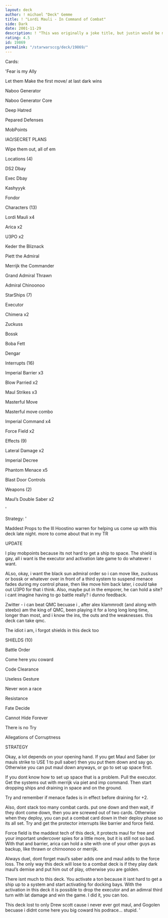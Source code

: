 ```yaml
---
layout: deck
author: ! michael "Deck" Gemme
title: ! "Lordi Mauli - In Command of Combat"
side: Dark
date: 2001-11-29
description: ! "This was originally a joke title, but justin would be mad if i didnt use it"
rating: 4.5
id: 19869
permalink: "/starwarsccg/deck/19869/"
---
```

Cards: 

'Fear is my Ally

Let them Make the first move/ at last dark wins

Naboo Generator

Naboo Generator Core

Deep Hatred

Pepared Defenses

MobPoints

IAO/SECRET PLANS

Wipe them out, all of em


Locations (4)

DS2 Dbay

Exec Dbay

Kashyyyk

Fondor


Characters (13)

Lordi Mauli x4

Arica x2

U3PO x2

Keder the Bliznack

Piett the Admiral

Merrijk the Commander

Grand Admiral Thrawn

Admiral Chinoonoo


StarShips (7)

Executor

Chimera x2

Zuckuss

Bossk

Boba Fett

Dengar


Interrupts (16)

Imperial Barrier x3

Blow Parried x2

Maul Strikes x3

Masterful Move 

Masterful move combo

Imperial Command x4

Force Field x2


Effects (9)

Lateral Damage x2

Imperial Decree

Phantom Menace x5

Blast Door Controls


Weapons (2)

Maul’s Double Saber x2


'

Strategy: '

Maddest Props to the Ill Hoostino warren for helping us come up with this deck late night. more to come about that in my TR


UPDATE

I play mobpoints because its not hard to get a ship to space.  The shield is gay, all i want is the executor and activation late game to do whatever i want.


ALso, okay, i want the black sun admiral order so i can move like, zuckuss or bossk or whatever over in front of a third system to suspend menace fades during my control phase, then like move him back later, i could take out U3P0 for that i think.  Also, maybe put in the emporer, he can hold a site? i cant imagine having to go battle really? i dunno feedback.


Zwitter - i can beat QMC becuase i , after alex klammrodt (and along with steebo) am the king of QMC, been playing it for a long long long time, longer than most, and i know the ins, the outs and the weaknesses.  this deck can take qmc.


The idiot i am, i forgot shields in this deck too


SHIELDS (10)

Battle Order

Come here you coward

Code Clearance

Useless Gesture

Never won a race

Resistance

Fate Decide

Cannot Hide Forever

There is no Try

Allegations of Corruptness


STRATEGY

Okay, a lot depends on your opening hand.  If you get Maul and Saber (or mauls strike to USE 1 to pull saber) then you put them down and say go.  Otherwise you can put maul down anyways, or go to set up space first.  


If you dont know how to set up space that is a problem.  Pull the executor.  Get the systems out with merrijk via piet and imp command.  Then start dropping ships and draining in space and on the ground.


Try and remember if menace fades is in effect before draining for +2.  


Also, dont stack too many combat cards.  put one down and then wait, if they dont come down, then you are screwed out of two cards.  Otherwise when they deploy, you can put a combat card down in their deploy phase so its all set.  Try and get the protector interrupts like barrier and force field.


Force field is the maddest tech of this deck, it protects maul for free and your important undercover spies for a little more, but it is still not so bad.  With that and barrier, arica can hold a site with one of your other guys as backup, like thrawn or chirnoonoo or merrijk.


Always duel, dont forget maul’s saber adds one and maul adds to the force loss.  The only way this deck will lose to a combat deck is if they play dark maul’s demise and put him out of play, otherwise you are golden.


There isnt much to this deck.  You activate a ton because it isnt hard to get a ship up to a system and start activating for docking bays.  With the activation in this deck it is possible to drop the executor and an adimral third turn with lat damage and win the game.  I did it, you can too.


This deck lost to only Drew scott cause i never ever got maul, and Gogolen becuase i didnt come here you big coward his podrace... stupid.     '
